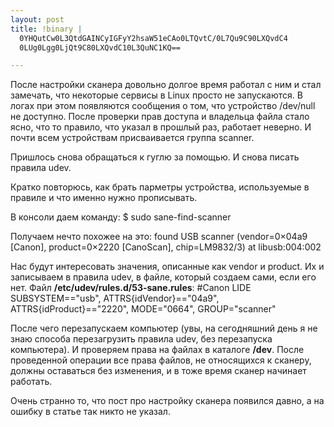 ```yaml
--- 
layout: post
title: !binary |
  0YHQutCw0L3QtdGAINCyIGFyY2hsaW51eCAo0LTQvtC/0L7Qu9C90LXQvdC4
  0LUg0Lgg0LjQt9C80LXQvdC10L3QuNC1KQ==

---
```

После настройки сканера довольно долгое время работал с ним и стал замечать, что некоторые сервисы в Linux просто не запускаются. В логах при этом появляются сообщения о том, что устройство /dev/null не доступно. После проверки прав доступа и владельца файла стало ясно, что то правило, что указал в прошлый раз, работает неверно. И почти всем устройствам присваивается группа scanner.

Пришлось снова обращаться к гуглю за помощью. И снова писать правила udev.

Кратко повторюсь, как брать парметры устройства, используемые в правиле и что именно нужно прописывать.

В консоли даем команду:
    $ sudo sane-find-scanner

Получаем нечто похожее на это:
    found USB scanner (vendor=0×04a9 [Canon], product=0×2220 [CanoScan], chip=LM9832/3) at libusb:004:002

Нас будут интересовать значения, описанные как vendor и product. Их и записываем в правила udev, в файле, который создаем сами, если его нет. Файл <strong>/etc/udev/rules.d/53-sane.rules</strong>:
    #Canon LIDE
    SUBSYSTEM=="usb", ATTRS&#123;idVendor}=="04a9", ATTRS&#123;idProduct}=="2220", MODE="0664", GROUP="scanner"

После чего перезапускаем компьютер (увы, на сегодняшний день я не знаю способа перезагрузить правила udev, без перезапуска компьютера). И проверяем права на файлах в каталоге <strong>/dev</strong>. После проведенной операции все права файлов, не относящихся к сканеру, должны оставаться без изменения, и в тоже время сканер начинает работать.

Очень странно то, что пост про настройку сканера появился давно, а на ошибку в статье так никто не указал.
